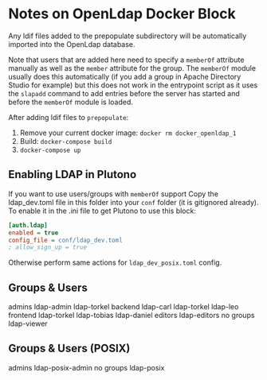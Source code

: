 # Notes on OpenLdap Docker Block

Any ldif files added to the prepopulate subdirectory will be automatically imported into the OpenLdap database.

Note that users that are added here need to specify a `memberOf` attribute manually as well as the `member` attribute for the group. The `memberOf` module usually does this automatically (if you add a group in Apache Directory Studio for example) but this does not work in the entrypoint script as it uses the `slapadd` command to add entries before the server has started and before the `memberOf` module is loaded.

After adding ldif files to `prepopulate`:

1. Remove your current docker image: `docker rm docker_openldap_1`
2. Build: `docker-compose build`
3. `docker-compose up`

## Enabling LDAP in Plutono

If you want to use users/groups with `memberOf` support Copy the ldap_dev.toml file in this folder into your `conf` folder (it is gitignored already). To enable it in the .ini file to get Plutono to use this block:

```ini
[auth.ldap]
enabled = true
config_file = conf/ldap_dev.toml
; allow_sign_up = true
```

Otherwise perform same actions for `ldap_dev_posix.toml` config.

## Groups & Users

admins
  ldap-admin
  ldap-torkel
backend
  ldap-carl
  ldap-torkel
  ldap-leo
frontend
  ldap-torkel
  ldap-tobias
  ldap-daniel
editors
  ldap-editors
no groups
  ldap-viewer


## Groups & Users (POSIX)

admins
  ldap-posix-admin
no groups
  ldap-posix
